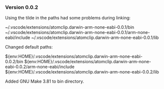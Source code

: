 ### Version 0.0.2
Using the tilde in the paths had some problems during linking:

~/.vscode/extensions/atomclip.darwin-arm-none-eabi-0.0.1/bin
~/.vscode/extensions/atomclip.darwin-arm-none-eabi-0.0.1/arm-none-eabi/include
~/.vscode/extensions/atomclip.darwin-arm-none-eabi-0.0.1/lib

Changed default paths:

${env:HOME}/.vscode/extensions/atomclip.darwin-arm-none-eabi-0.0.2/bin
${env:HOME}/.vscode/extensions/atomclip.darwin-arm-none-eabi-0.0.2/arm-none-eabi/include
${env:HOME}/.vscode/extensions/atomclip.darwin-arm-none-eabi-0.0.2/lib

Added GNU Make 3.81 to bin directory.